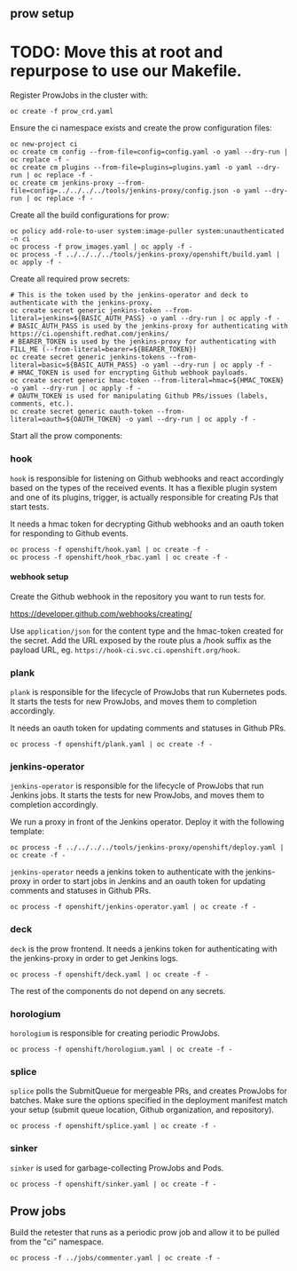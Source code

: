 ## prow setup

# TODO: Move this at root and repurpose to use our Makefile.

Register ProwJobs in the cluster with:
```
oc create -f prow_crd.yaml
```

Ensure the ci namespace exists and create the prow configuration files:
```
oc new-project ci
oc create cm config --from-file=config=config.yaml -o yaml --dry-run | oc replace -f -
oc create cm plugins --from-file=plugins=plugins.yaml -o yaml --dry-run | oc replace -f -
oc create cm jenkins-proxy --from-file=config=../../../../tools/jenkins-proxy/config.json -o yaml --dry-run | oc replace -f -
```

Create all the build configurations for prow:
```
oc policy add-role-to-user system:image-puller system:unauthenticated -n ci
oc process -f prow_images.yaml | oc apply -f -
oc process -f ../../../../tools/jenkins-proxy/openshift/build.yaml | oc apply -f -
```

Create all required prow secrets:
```
# This is the token used by the jenkins-operator and deck to authenticate with the jenkins-proxy.
oc create secret generic jenkins-token --from-literal=jenkins=${BASIC_AUTH_PASS} -o yaml --dry-run | oc apply -f -
# BASIC_AUTH_PASS is used by the jenkins-proxy for authenticating with https://ci.openshift.redhat.com/jenkins/
# BEARER_TOKEN is used by the jenkins-proxy for authenticating with FILL_ME (--from-literal=bearer=${BEARER_TOKEN})
oc create secret generic jenkins-tokens --from-literal=basic=${BASIC_AUTH_PASS} -o yaml --dry-run | oc apply -f -
# HMAC_TOKEN is used for encrypting Github webhook payloads.
oc create secret generic hmac-token --from-literal=hmac=${HMAC_TOKEN} -o yaml --dry-run | oc apply -f -
# OAUTH_TOKEN is used for manipulating Github PRs/issues (labels, comments, etc.).
oc create secret generic oauth-token --from-literal=oauth=${OAUTH_TOKEN} -o yaml --dry-run | oc apply -f -
```

Start all the prow components:

### hook

`hook` is responsible for listening on Github webhooks and react accordingly
based on the types of the received events. It has a flexible plugin system
and one of its plugins, trigger, is actually responsible for creating PJs
that start tests.

It needs a hmac token for decrypting Github webhooks and an oauth token for
responding to Github events.
```
oc process -f openshift/hook.yaml | oc create -f -
oc process -f openshift/hook_rbac.yaml | oc create -f -
```

#### webhook setup

Create the Github webhook in the repository you want to run tests for.

https://developer.github.com/webhooks/creating/

Use `application/json` for the content type and the hmac-token created
for the secret. Add the URL exposed by the route plus a /hook suffix as
the payload URL, eg. `https://hook-ci.svc.ci.openshift.org/hook`.

### plank

`plank` is responsible for the lifecycle of ProwJobs that run Kubernetes pods.
It starts the tests for new ProwJobs, and moves them to completion accordingly.

It needs an oauth token for updating comments and statuses in Github PRs.
```
oc process -f openshift/plank.yaml | oc create -f -
```

### jenkins-operator

`jenkins-operator` is responsible for the lifecycle of ProwJobs that run Jenkins jobs.
It starts the tests for new ProwJobs, and moves them to completion accordingly.

We run a proxy in front of the Jenkins operator. Deploy it with the following template:
```
oc process -f ../../../../tools/jenkins-proxy/openshift/deploy.yaml | oc create -f -
```

`jenkins-operator` needs a jenkins token to authenticate with the jenkins-proxy in
order to start jobs in Jenkins and an oauth token for updating comments and statuses
in Github PRs.
```
oc process -f openshift/jenkins-operator.yaml | oc create -f -
```

### deck

`deck` is the prow frontend. It needs a jenkins token for authenticating with the
jenkins-proxy in order to get Jenkins logs.
```
oc process -f openshift/deck.yaml | oc create -f -
```

The rest of the components do not depend on any secrets.

### horologium

`horologium` is responsible for creating periodic ProwJobs.
```
oc process -f openshift/horologium.yaml | oc create -f -
```

### splice

`splice` polls the SubmitQueue for mergeable PRs, and creates ProwJobs for batches.
Make sure the options specified in the deployment manifest match your setup
(submit queue location, Github organization, and repository).
```
oc process -f openshift/splice.yaml | oc create -f -
```

### sinker

`sinker` is used for garbage-collecting ProwJobs and Pods.
```
oc process -f openshift/sinker.yaml | oc create -f -
```


## Prow jobs

Build the retester that runs as a periodic prow job and allow it to be pulled
from the "ci" namespace.

```
oc process -f ../jobs/commenter.yaml | oc create -f -
```